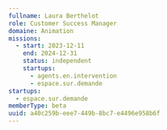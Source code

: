 ```yaml
---
fullname: Laura Berthelot
role: Customer Success Manager
domaine: Animation
missions:
  - start: 2023-12-11
    end: 2024-12-31
    status: independent
    startups:
      - agents.en.intervention
      - espace.sur.demande
startups:
  - espace.sur.demande
memberType: beta
uuid: a40c259b-eee7-449b-8bc7-e4496e958b6f
---
```

